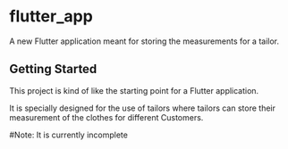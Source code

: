 # flutter_app

A new Flutter application meant for storing the measurements for a tailor.

## Getting Started

This project is kind of like the starting point for a Flutter application.

It is specially designed for the use of tailors where tailors 
can store their measurement of the clothes for different Customers.

#Note: It is currently incomplete
